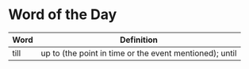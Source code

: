 # Word of the Day

|Word|Definition|
|---|---|
|till|up to (the point in time or the event mentioned); until|